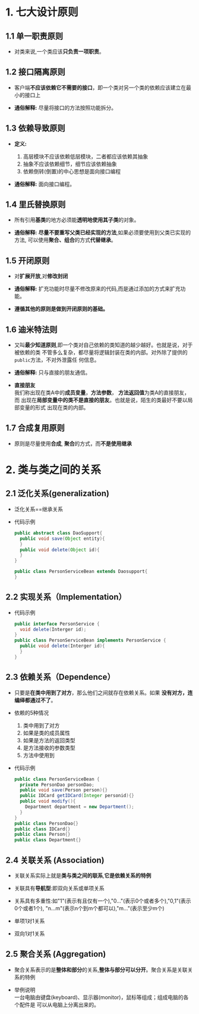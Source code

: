 # 1. 七大设计原则
## 1.1 单一职责原则
  * 对类来说,一个类应该**只负责一项职责**。

## 1.2 接口隔离原则
  * 客户端**不应该依赖它不需要的接口**，即一个类对另一个类的依赖应该建立在最小的接口上

  * **通俗解释:** 尽量将接口的方法按照功能拆分。

## 1.3 依赖导致原则
  * **定义:**
    1. 高层模块不应该依赖低层模块，二者都应该依赖其抽象
    2. 抽象不应该依赖细节，细节应该依赖抽象
    3. 依赖倒转(倒置)的中心思想是面向接口编程


  * **通俗解释:** 面向接口编程。

## 1.4 里氏替换原则
  * 所有引用**基类**的地方必须能**透明地使用其子类**的对象。

  * **通俗解释:** **尽量不要重写父类已经实现的方法**,如果必须要使用到父类已实现的方法,
    可以使用**聚合、组合**的方式**代替继承**。

## 1.5 开闭原则
  * 对**扩展开放**,对**修改封闭**

  * **通俗解释:** 扩充功能时尽量不修改原来的代码,而是通过添加的方式来扩充功能。

  * **遵循其他的原则是做到开闭原则的基础。**

## 1.6 迪米特法则
  * 又叫**最少知道原则**,即一个类对自己依赖的类知道的越少越好。也就是说，对于被依赖的类
    不管多么复杂，都尽量将逻辑封装在类的内部。对外除了提供的`public`方法，不对外泄露任
    何信息。

  * **通俗解释:** 只与直接的朋友通信。

  * **直接朋友** <br/>
    我们称出现在类A中的**成员变量**，**方法参数**， **方法返回值**为类A的直接朋友，而
    出现在**局部变量中的类不是直接的朋友**。也就是说，陌生的类最好不要以局部变量的形式
    出现在类的内部。

## 1.7 合成复用原则
  * 原则是尽量使用**合成**, **聚合**的方式，而**不是使用继承**

# 2. 类与类之间的关系
## 2.1 泛化关系(generalization)
  * 泛化关系==继承关系

  * 代码示例
    ```java
    public abstract class DaoSupport{
      public void save(Object entity){
      }
      public void delete(Object id){
      }
    }

    public class PersonServiceBean extends Daosupport{
    }
    ```

## 2.2 实现关系（Implementation）
  * 代码示例
    ```java
    public interface PersonService {
      void delete(Interger id);
    }
    public class PersonServiceBean implements PersonService {
      public void delete(Interger id){
      }
    }
    ```

## 2.3 依赖关系（Dependence）
  * 只要是**在类中用到了对方**，那么他们之间就存在依赖关系。如果
    **没有对方，连编绎都通过不了**。

  * 依赖的5种情况
    1. 类中用到了对方
    2. 如果是类的成员属性
    3. 如果是方法的返回类型
    4. 是方法接收的参数类型
    5. 方法中使用到


  * 代码示例
    ```java
    public class PersonServiceBean {
      private PersonDao personDao;
      public void save(Person person){}
      public IDCard getIDCard(Integer personid){}
      public void modify(){
        Department department = new Department();
      }
    }
    public class PersonDao{}
    public class IDCard{}
    public class Person{}
    public class Department{}
    ```

## 2.4 关联关系 (Association)
  * 关联关系实际上就是**类与类之间的联系**,**它是依赖关系的特例**

  * 关联具有**导航型**:即双向关系或单项关系

  * 关系具有多重性:如"1"(表示有且仅有一个),"0..."(表示0个或者多个),"0,1"(表示0个或者1个),
    "n...m"(表示n个到m个都可以),"m..."(表示至少m个)

  * 单项1对1关系


  * 双向1对1关系

## 2.5 聚合关系 (Aggregation)
  * 聚合关系表示的是**整体和部分**的关系,**整体与部分可以分开**。聚合关系是关联关系的特例

  * 举例说明 <br/>
    一台电脑由键盘(keyboard)、显示器(monitor)，鼠标等组成；组成电脑的各个配件是
    可以从电脑上分离出来的。

  
